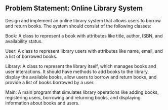 ## Problem Statement: Online Library System

Design and implement an online library system that allows users to borrow and return books. The system should consist of the following classes:

Book: A class to represent a book with attributes like title, author, ISBN, and availability status.

User: A class to represent library users with attributes like name, email, and a list of borrowed books.

Library: A class to represent the library itself, which manages books and user interactions. It should have methods to add books to the library, display the available books, allow users to borrow and return books, and provide a list of books borrowed by a user.

Main: A main program that simulates library operations like adding books, registering users, borrowing and returning books, and displaying information about books and users.